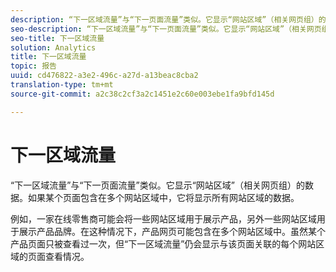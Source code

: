 ```yaml
---
description: “下一区域流量”与“下一页面流量”类似。它显示“网站区域”（相关网页组）的数据。如果某个页面包含在多个网站区域中，它将显示所有网站区域的数据。
seo-description: “下一区域流量”与“下一页面流量”类似。它显示“网站区域”（相关网页组）的数据。如果某个页面包含在多个网站区域中，它将显示所有网站区域的数据。
seo-title: 下一区域流量
solution: Analytics
title: 下一区域流量
topic: 报告
uuid: cd476822-a3e2-496c-a27d-a13beac8cba2
translation-type: tm+mt
source-git-commit: a2c38c2cf3a2c1451e2c60e003ebe1fa9bfd145d

---
```



# 下一区域流量

“下一区域流量”与“下一页面流量”类似。它显示“网站区域”（相关网页组）的数据。如果某个页面包含在多个网站区域中，它将显示所有网站区域的数据。

例如，一家在线零售商可能会将一些网站区域用于展示产品，另外一些网站区域用于展示产品品牌。在这种情况下，产品网页可能包含在多个网站区域中。虽然某个产品页面只被查看过一次，但“下一区域流量”仍会显示与该页面关联的每个网站区域的页面查看情况。
